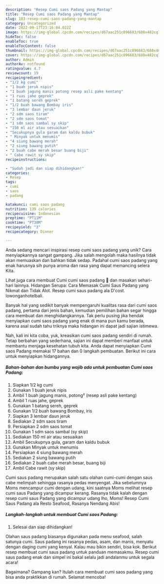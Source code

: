 ```yaml
---
description: "Resep Cumi saos Padang yang Mantap"
title: "Resep Cumi saos Padang yang Mantap"
slug: 103-resep-cumi-saos-padang-yang-mantap
category: Uncategorized
date: 2022-09-17T23:16:04.022Z
image: https://img-global.cpcdn.com/recipes/d67aac251c896683/680x482cq70/cumi-saos-padang-foto-resep-utama.jpg
hideToc: false
enableToc: true
enableTocContent: false
thumbnail: https://img-global.cpcdn.com/recipes/d67aac251c896683/680x482cq70/cumi-saos-padang-foto-resep-utama.jpg
cover: https://img-global.cpcdn.com/recipes/d67aac251c896683/680x482cq70/cumi-saos-padang-foto-resep-utama.jpg
author: Admin
authorAv: notfound
ratingvalue: 4.7
reviewcount: 19
recipeingredient:
- "1/2 kg cumi"
- "1 buah jeruk nipis"
- "1 buah jagung manis potong resep asli pake kentang"
- "1 ruas jahe geprek"
- "1 batang sereh geprek"
- "1/2 buah bawang Bombay iris"
- "3 lembar daun jeruk"
- "2 sdm saos tiram"
- "2 sdm saos tomat"
- "1 sdm saos sambal sy skip"
- "150 ml air atau sesuaikan"
- "Secukupnya gula garam dan kaldu bubuk"
- " Minyak untuk menumis"
- "4 siung bawang merah"
- "2 siung bawang putih"
- "2 buah cabe merah besar buang biji"
- " Cabe rawit sy skip"
recipeinstructions:

- "Sudah jadi dan siap dihidangkan!"
categories:
- Resep
tags:
- cumi
- saos
- padang

katakunci: cumi saos padang 
nutrition: 139 calories
recipecuisine: Indonesian
preptime: "PT11M"
cooktime: "PT30M"
recipeyield: "3"
recipecategory: Dinner

---
```





Anda sedang mencari inspirasi resep cumi saos padang yang unik? Cara menyiapkannya sangat gampang. Jika salah mengolah maka hasilnya tidak akan memuaskan dan bahkan tidak sedap. Padahal cumi saos padang yang enak harusnya sih punya aroma dan rasa yang dapat memancing selera Kita.





Lihat juga cara membuat Cumi cumi saos padang 🦑 dan masakan sehari-hari lainnya. Hidangan Serupa: Cara Memasak Cumi Saus Padang yang Nikmat dan Tidak Alot. Resep cumi saus padang ala D&#39;cost. lowonganhotelbali.

Banyak hal yang sedikit banyak mempengaruhi kualitas rasa dari cumi saos padang, pertama dari jenis bahan, kemudian pemilihan bahan segar hingga cara membuat dan menghidangkannya. Tak perlu pusing jika hendak menyiapkan cumi saos padang yang enak di mana pun kamu berada, karena asal sudah tahu triknya maka hidangan ini dapat jadi sajian istimewa.






Nah, kali ini kita coba, yuk, kreasikan cumi saos padang sendiri di rumah. Tetap berbahan yang sederhana, sajian ini dapat memberi manfaat untuk membantu menjaga kesehatan tubuh kita. Anda dapat menyiapkan Cumi saos Padang memakai 17 bahan dan 0 langkah pembuatan. Berikut ini cara untuk menyiapkan hidangannya.

<!--inarticleads1-->

##### Bahan-bahan dan bumbu yang wajib ada untuk pembuatan Cumi saos Padang:

1. Siapkan 1/2 kg cumi
1. Gunakan 1 buah jeruk nipis
1. Ambil 1 buah jagung manis, potong² (resep asli pake kentang)
1. Ambil 1 ruas jahe, geprek
1. Gunakan 1 batang sereh, geprek
1. Gunakan 1/2 buah bawang Bombay, iris
1. Siapkan 3 lembar daun jeruk
1. Sediakan 2 sdm saos tiram
1. Persiapkan 2 sdm saos tomat
1. Gunakan 1 sdm saos sambal (sy skip)
1. Sediakan 150 ml air atau sesuaikan
1. Ambil Secukupnya gula, garam dan kaldu bubuk
1. Gunakan  Minyak untuk menumis
1. Persiapkan 4 siung bawang merah
1. Sediakan 2 siung bawang putih
1. Sediakan 2 buah cabe merah besar, buang biji
1. Ambil  Cabe rawit (sy skip)


Cumi saus padang merupakan salah satu olahan cumi-cumi dengan saus cabe melimpah sehingga rasanya pedas menyengat. Jika sebelumnya Moms mencampur cumi dengan udang, kini saatnya Moms melihat resep cumi saus Padang yang dicampur kerang. Rasanya tidak kalah dengan resep cumi saus Padang yang dicampur udang lho, Moms! Resep Cumi Saus Padang ala Resto Seafood, Rasanya Nendang Abis! 

<!--inarticleads2-->

##### Langkah-langkah untuk membuat Cumi saos Padang:


1. Selesai dan siap dihidangkan!

Olahan saus padang biasanya digunakan pada menu seafood, salah satunya cumi. Saus padang ini rasanya pedas, asam, dan manis, menyatu dengan daging cumi yang kenyal. Kalau mau bikin sendiri, bisa kok. Berikut resep membuat cumi saus padang untuk panduan memasakmu. Resep cumi saus padang enak dan simpel ini bakal selalu jadi andalanmu untuk segala acara! 

Bagaimana? Gampang kan? Itulah cara membuat cumi saos padang yang bisa anda praktikkan di rumah. Selamat mencoba!

